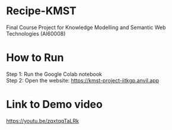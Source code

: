 # Recipe-KMST
Final Course Project for Knowledge Modelling and Semantic Web Technologies (AI60008)

# How to Run
Step 1: Run the Google Colab notebook <br>
Step 2: Open the website: https://kmst-project-iitkgp.anvil.app <br>

# Link to Demo video
https://youtu.be/zqxtqqTaLRk
